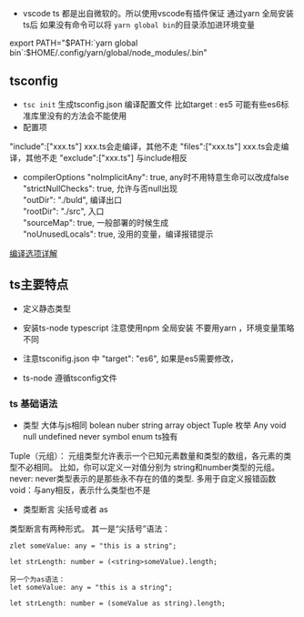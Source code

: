 - vscode ts 都是出自微软的。所以使用vscode有插件保证
通过yarn 全局安装 ts后 如果没有命令可以将 `yarn global bin`的目录添加进环境变量

 export PATH="$PATH:`yarn global bin`:$HOME/.config/yarn/global/node_modules/.bin"
## tsconfig
- `tsc init` 
生成tsconfig.json 编译配置文件
比如target : es5 可能有些es6标准库里没有的方法会不能使用
- 配置项

"include":["xxx.ts"]  xxx.ts会走编译，其他不走
"files":["xxx.ts"]  xxx.ts会走编译，其他不走
"exclude":["xxx.ts"]  与include相反
- compilerOptions
"noImplicitAny": true, any时不用特意生命可以改成false<br/>
"strictNullChecks": true,  允许与否null出现<br/>
"outDir": "./buld",  编译出口<br/>
"rootDir": "./src", 入口<br/>
 "sourceMap": true,  一般部署的时候生成<br/>
"noUnusedLocals": true, 没用的变量，编译报错提示<br/>

 [编译选项详解](https://www.tslang.cn/docs/handbook/compiler-options.html)

## ts主要特点
- 定义静态类型

- 安装ts-node typescript 
注意使用npm 全局安装 不要用yarn ，环境变量策略不同
- 注意tsconifig.json 中 "target": "es6", 如果是es5需要修改，
- ts-node 遵循tsconfig文件

### ts 基础语法
- 类型  大体与js相同
bolean nuber string array object Tuple 枚举 Any void null undefined never symbol
enum ts独有

Tuple（元组）： 元组类型允许表示一个已知元素数量和类型的数组，各元素的类型不必相同。 比如，你可以定义一对值分别为 string和number类型的元组。
never: never类型表示的是那些永不存在的值的类型. 多用于自定义报错函数
void：与any相反，表示什么类型也不是

- 类型断言
尖括号或者 as

类型断言有两种形式。 其一是“尖括号”语法：

```
zlet someValue: any = "this is a string";

let strLength: number = (<string>someValue).length;

另一个为as语法：
let someValue: any = "this is a string";

let strLength: number = (someValue as string).length;
```